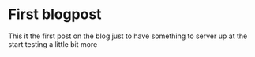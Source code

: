# First blogpost

This it the first post on the blog just to have something to server up at the start testing a little bit more